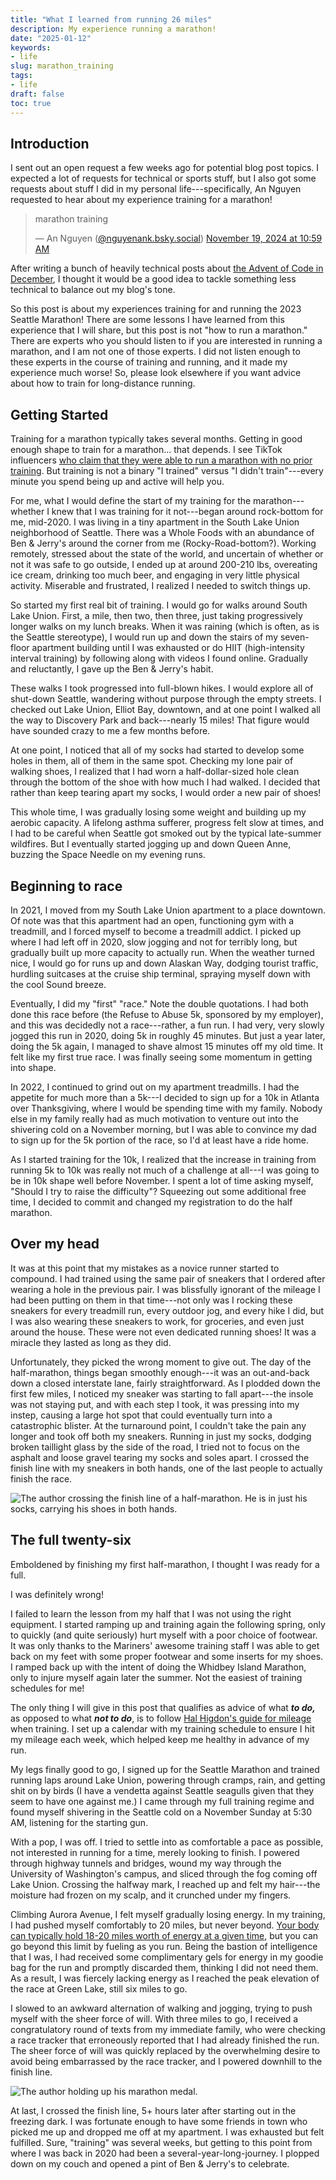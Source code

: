 ```yaml
---
title: "What I learned from running 26 miles"
description: My experience running a marathon!
date: "2025-01-12"
keywords: 
- life
slug: marathon_training
tags: 
- life
draft: false
toc: true
---
```


## Introduction

I sent out an open request a few weeks ago for potential blog post topics. I expected a lot of requests for technical or sports stuff, but I also got some requests about stuff I did in my personal life---specifically, An Nguyen requested to hear about my experience training for a marathon!

<blockquote class="bluesky-embed" data-bluesky-uri="at://did:plc:7zvscelr45j5ix3cf3xbnhp6/app.bsky.feed.post/3lbd4damzx22g" data-bluesky-cid="bafyreihlcvm4gb3p5tsyadtnohatnxr5w24ptxfquz7fvvbuo7m2g5l2ku">

<p lang="en">

marathon training

</p>

— An Nguyen (<a href="https://bsky.app/profile/did:plc:7zvscelr45j5ix3cf3xbnhp6?ref_src=embed">@nguyenank.bsky.social</a>) <a href="https://bsky.app/profile/did:plc:7zvscelr45j5ix3cf3xbnhp6/post/3lbd4damzx22g?ref_src=embed">November 19, 2024 at 10:59 AM</a>

</blockquote>

<script async src="https://embed.bsky.app/static/embed.js" charset="utf-8"></script>

After writing a bunch of heavily technical posts about [the Advent of Code in December](https://johnbedwards.io/blog/aoc_2024_week_four/), I thought it would be a good idea to tackle something less technical to balance out my blog's tone.

So this post is about my experiences training for and running the 2023 Seattle Marathon! There are some lessons I have learned from this experience that I will share, but this post is not "how to run a marathon." There are experts who you should listen to if you are interested in running a marathon, and I am not one of those experts. I did not listen enough to these experts in the course of training and running, and it made my experience much worse! So, please look elsewhere if you want advice about how to train for long-distance running.

## Getting Started

Training for a marathon typically takes several months. Getting in good enough shape to train for a marathon... that depends. I see TikTok influencers [who claim that they were able to run a marathon with no prior training](https://www.tiktok.com/discover/running-marathon-no-training?lang=en). But training is not a binary "I trained" versus "I didn't train"---every minute you spend being up and active will help you.

For me, what I would define the start of my training for the marathon---whether I knew that I was training for it not---began around rock-bottom for me, mid-2020. I was living in a tiny apartment in the South Lake Union neighborhood of Seattle. There was a Whole Foods with an abundance of Ben & Jerry's around the corner from me (Rocky-Road-bottom?). Working remotely, stressed about the state of the world, and uncertain of whether or not it was safe to go outside, I ended up at around 200-210 lbs, overeating ice cream, drinking too much beer, and engaging in very little physical activity. Miserable and frustrated, I realized I needed to switch things up.

So started my first real bit of training. I would go for walks around South Lake Union. First, a mile, then two, then three, just taking progressively longer walks on my lunch breaks. When it was raining (which is often, as is the Seattle stereotype), I would run up and down the stairs of my seven-floor apartment building until I was exhausted or do HIIT (high-intensity interval training) by following along with videos I found online. Gradually and reluctantly, I gave up the Ben & Jerry's habit.

These walks I took progressed into full-blown hikes. I would explore all of shut-down Seattle, wandering without purpose through the empty streets. I checked out Lake Union, Elliot Bay, downtown, and at one point I walked all the way to Discovery Park and back---nearly 15 miles! That figure would have sounded crazy to me a few months before.

At one point, I noticed that all of my socks had started to develop some holes in them, all of them in the same spot. Checking my lone pair of walking shoes, I realized that I had worn a half-dollar-sized hole clean through the bottom of the shoe with how much I had walked. I decided that rather than keep tearing apart my socks, I would order a new pair of shoes!

This whole time, I was gradually losing some weight and building up my aerobic capacity. A lifelong asthma sufferer, progress felt slow at times, and I had to be careful when Seattle got smoked out by the typical late-summer wildfires. But I eventually started jogging up and down Queen Anne, buzzing the Space Needle on my evening runs.

## Beginning to race

In 2021, I moved from my South Lake Union apartment to a place downtown. Of note was that this apartment had an open, functioning gym with a treadmill, and I forced myself to become a treadmill addict. I picked up where I had left off in 2020, slow jogging and not for terribly long, but gradually built up more capacity to actually run. When the weather turned nice, I would go for runs up and down Alaskan Way, dodging tourist traffic, hurdling suitcases at the cruise ship terminal, spraying myself down with the cool Sound breeze.

Eventually, I did my "first" "race." Note the double quotations. I had both done this race before (the Refuse to Abuse 5k, sponsored by my employer), and this was decidedly not a race---rather, a fun run. I had very, very slowly jogged this run in 2020, doing 5k in roughly 45 minutes. But just a year later, doing the 5k again, I managed to shave almost 15 minutes off my old time. It felt like my first true race. I was finally seeing some momentum in getting into shape.

In 2022, I continued to grind out on my apartment treadmills. I had the appetite for much more than a 5k---I decided to sign up for a 10k in Atlanta over Thanksgiving, where I would be spending time with my family. Nobody else in my family really had as much motivation to venture out into the shivering cold on a November morning, but I was able to convince my dad to sign up for the 5k portion of the race, so I'd at least have a ride home.

As I started training for the 10k, I realized that the increase in training from running 5k to 10k was really not much of a challenge at all---I was going to be in 10k shape well before November. I spent a lot of time asking myself, "Should I try to raise the difficulty"? Squeezing out some additional free time, I decided to commit and changed my registration to do the half marathon.

## Over my head

It was at this point that my mistakes as a novice runner started to compound. I had trained using the same pair of sneakers that I ordered after wearing a hole in the previous pair. I was blissfully ignorant of the mileage I had been putting on them in that time---not only was I rocking these sneakers for every treadmill run, every outdoor jog, and every hike I did, but I was also wearing these sneakers to work, for groceries, and even just around the house. These were not even dedicated running shoes! It was a miracle they lasted as long as they did.

Unfortunately, they picked the wrong moment to give out. The day of the half-marathon, things began smoothly enough---it was an out-and-back down a closed interstate lane, fairly straightforward. As I plodded down the first few miles, I noticed my sneaker was starting to fall apart---the insole was not staying put, and with each step I took, it was pressing into my instep, causing a large hot spot that could eventually turn into a catastrophic blister. At the turnaround point, I couldn't take the pain any longer and took off both my sneakers. Running in just my socks, dodging broken taillight glass by the side of the road, I tried not to focus on the asphalt and loose gravel tearing my socks and soles apart. I crossed the finish line with my sneakers in both hands, one of the last people to actually finish the race.

![The author crossing the finish line of a half-marathon. He is in just his socks, carrying his shoes in both hands.](https://dgtzuqphqg23d.cloudfront.net/SmVUYY3TUrBL3z1HrNW_QG_HE2HrSnm8VBUPQaDu5IU-1536x2048.jpg)

## The full twenty-six

Emboldened by finishing my first half-marathon, I thought I was ready for a full.

I was definitely wrong!

I failed to learn the lesson from my half that I was not using the right equipment. I started ramping up and training again the following spring, only to quickly (and quite seriously) hurt myself with a poor choice of footwear. It was only thanks to the Mariners' awesome training staff I was able to get back on my feet with some proper footwear and some inserts for my shoes. I ramped back up with the intent of doing the Whidbey Island Marathon, only to injure myself again later the summer. Not the easiest of training schedules for me!

The only thing I will give in this post that qualifies as advice of what ***to do,*** as opposed to what ***not to do***, is to follow [Hal Higdon's guide for mileage](https://www.halhigdon.com/training/marathon-training/) when training. I set up a calendar with my training schedule to ensure I hit my mileage each week, which helped keep me healthy in advance of my run.

My legs finally good to go, I signed up for the Seattle Marathon and trained running laps around Lake Union, powering through cramps, rain, and getting shit on by birds (I have a vendetta against Seattle seagulls given that they seem to have one against me.) I came through my full training regime and found myself shivering in the Seattle cold on a November Sunday at 5:30 AM, listening for the starting gun.

With a pop, I was off. I tried to settle into as comfortable a pace as possible, not interested in running for a time, merely looking to finish. I powered through highway tunnels and bridges, wound my way through the University of Washington's campus, and sliced through the fog coming off Lake Union. Crossing the halfway mark, I reached up and felt my hair---the moisture had frozen on my scalp, and it crunched under my fingers.

Climbing Aurora Avenue, I felt myself gradually losing energy. In my training, I had pushed myself comfortably to 20 miles, but never beyond. [Your body can typically hold 18-20 miles worth of energy at a given time](https://www.runnersworld.com/uk/training/marathon/a774858/how-to-avoid-the-wall-and-cope-if-you-hit-it/), but you can go beyond this limit by fueling as you run. Being the bastion of intelligence that I was, I had received some complimentary gels for energy in my goodie bag for the run and promptly discarded them, thinking I did not need them. As a result, I was fiercely lacking energy as I reached the peak elevation of the race at Green Lake, still six miles to go.

I slowed to an awkward alternation of walking and jogging, trying to push myself with the sheer force of will. With three miles to go, I received a congratulatory round of texts from my immediate family, who were checking a race tracker that erroneously reported that I had already finished the run. The sheer force of will was quickly replaced by the overwhelming desire to avoid being embarrassed by the race tracker, and I powered downhill to the finish line.

![The author holding up his marathon medal.](https://dgtzuqphqg23d.cloudfront.net/PDna4N8UavDhoOv6SMSK-reUjRhb-tNA6fwHkx4kkNA-2048x2048.jpg)

At last, I crossed the finish line, 5+ hours later after starting out in the freezing dark. I was fortunate enough to have some friends in town who picked me up and dropped me off at my apartment. I was exhausted but felt fulfilled. Sure, "training" was several weeks, but getting to this point from where I was back in 2020 had been a several-year-long-journey. I plopped down on my couch and opened a pint of Ben & Jerry's to celebrate.
